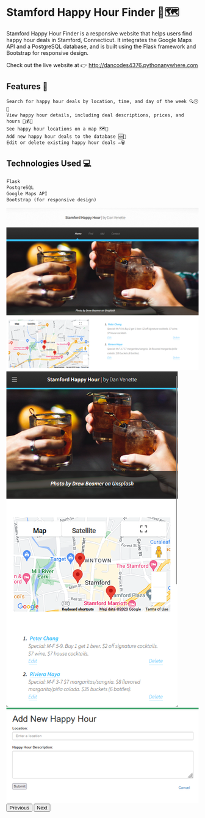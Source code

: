 # Stamford Happy Hour Finder 🍻🗺️

Stamford Happy Hour Finder is a responsive website that helps users find happy hour deals in Stamford, Connecticut. It integrates the Google Maps API and a PostgreSQL database, and is built using the Flask framework and Bootstrap for responsive design.

Check out the live website at 👉 http://dancodes4376.pythonanywhere.com
## Features 🌟

    Search for happy hour deals by location, time, and day of the week 🔍🕒📅
    View happy hour details, including deal descriptions, prices, and hours 👀💰⏰
    See happy hour locations on a map 🗺️📍
    Add new happy hour deals to the database 🆕🍹
    Edit or delete existing happy hour deals ✏️🗑️

## Technologies Used 💻

    Flask
    PostgreSQL
    Google Maps API
    Bootstrap (for responsive design)
    
<link rel="stylesheet" href="https://maxcdn.bootstrapcdn.com/bootstrap/4.5.2/css/bootstrap.min.css">

<script src="https://ajax.googleapis.com/ajax/libs/jquery/3.5.1/jquery.min.js"></script>
<script src="https://cdnjs.cloudflare.com/ajax/libs/popper.js/1.16.0/umd/popper.min.js"></script>
<script src="https://maxcdn.bootstrapcdn.com/bootstrap/4.5.2/js/bootstrap.min.js"></script>

    
<div id="carouselExampleControls" class="carousel slide" data-bs-ride="carousel">
  <div class="carousel-inner">
    <div class="carousel-item active">
      <img src="/Desktop_Screenshot.png" class="d-block w-100" alt="Screenshot 1">
    </div>
    <div class="carousel-item">
      <img src="Mobile_Screenshot.png" class="d-block w-100" alt="Screenshot 2">
    </div>
    <div class="carousel-item">
      <img src="Add_Screenshot.png" class="d-block w-100" alt="Screenshot 3">
    </div>
  </div>
  <button class="carousel-control-prev" type="button" data-bs-target="#carouselExampleControls" data-bs-slide="prev">
    <span class="carousel-control-prev-icon" aria-hidden="true"></span>
    <span class="visually-hidden">Previous</span>
  </button>
  <button class="carousel-control-next" type="button" data-bs-target="#carouselExampleControls" data-bs-slide="next">
    <span class="carousel-control-next-icon" aria-hidden="true"></span>
    <span class="visually-hidden">Next</span>
  </button>
</div>
